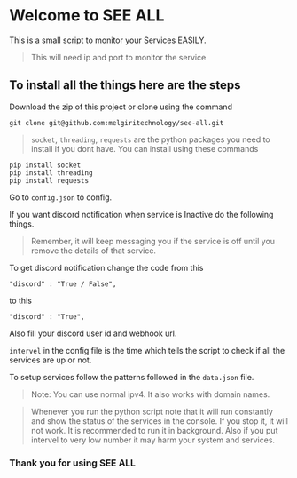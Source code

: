 # Welcome to SEE ALL

This is a small script to monitor your Services EASILY.

> This will need ip and port to monitor the service

## To install all the things here are the steps

Download the zip of this project or clone using the command
```
git clone git@github.com:melgiritechnology/see-all.git
```

> `socket`, `threading`, `requests` are the python packages you need to install if you dont have. You can install using these commands

```
pip install socket
pip install threading
pip install requests
```

Go to `config.json` to config.

If you want discord notification when service is Inactive do the following things.

> Remember, it will keep messaging you if the service is off until you remove the details of that service.

To get discord notification change the code from this

```
"discord" : "True / False",
```
to this

```
"discord" : "True",
```

Also fill your discord user id and webhook url.

`intervel` in the config file is the time which tells the script to check if all the services are up or not.

To setup services follow the patterns followed in the `data.json` file.

> Note: You can use normal ipv4. It also works with domain names.

> Whenever you run the python script note that it will run constantly and show the status of the services in the console. If you stop it, it will not work. It is recommended to run it in background. Also if you put intervel to very low number it may harm your system and services.

### Thank you for using SEE ALL